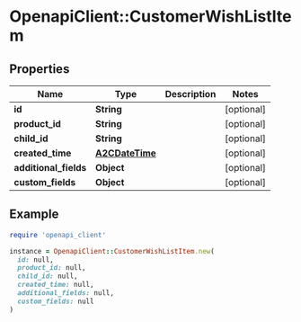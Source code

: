 # OpenapiClient::CustomerWishListItem

## Properties

| Name | Type | Description | Notes |
| ---- | ---- | ----------- | ----- |
| **id** | **String** |  | [optional] |
| **product_id** | **String** |  | [optional] |
| **child_id** | **String** |  | [optional] |
| **created_time** | [**A2CDateTime**](A2CDateTime.md) |  | [optional] |
| **additional_fields** | **Object** |  | [optional] |
| **custom_fields** | **Object** |  | [optional] |

## Example

```ruby
require 'openapi_client'

instance = OpenapiClient::CustomerWishListItem.new(
  id: null,
  product_id: null,
  child_id: null,
  created_time: null,
  additional_fields: null,
  custom_fields: null
)
```

